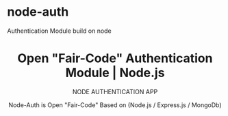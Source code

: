 # node-auth

Authentication Module build on node

<div align="center">
    <h1>Open "Fair-Code" Authentication Module | Node.js</h1>
    <p align="center">
        <p>NODE AUTHENTICATION APP</p>
    </p>

Node-Auth is Open "Fair-Code" Based on (Node.js / Express.js / MongoDb)

</div>
